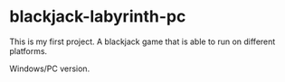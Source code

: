 # blackjack-labyrinth-pc

This is my first project. A blackjack game that is able to run on different platforms.

Windows/PC version.

